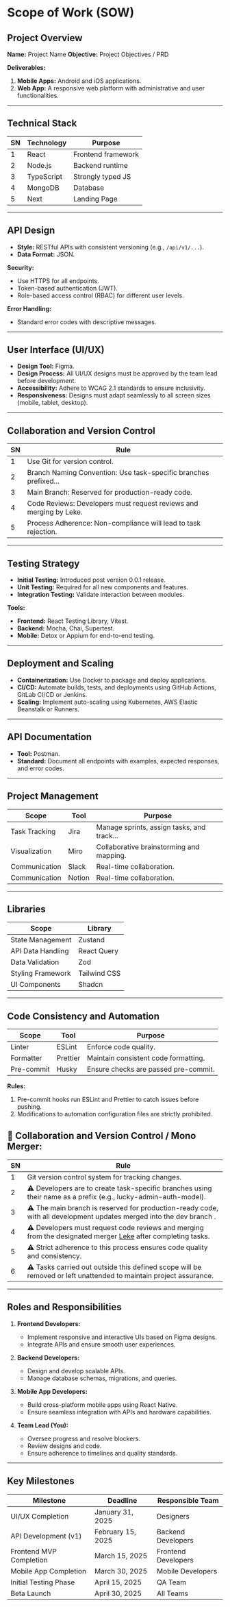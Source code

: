 # Scope of Work (SOW)

## Project Overview
**Name:** Project Name 
**Objective:** Project Objectives / PRD  

**Deliverables:**  
1. **Mobile Apps:** Android and iOS applications.  
2. **Web App:** A responsive web platform with administrative and user functionalities.  

---

## Technical Stack

| SN | Technology  | Purpose                |
|----|-------------|------------------------|
| 1  | React       | Frontend framework     |
| 2  | Node.js     | Backend runtime        |
| 3  | TypeScript  | Strongly typed JS      |
| 4  | MongoDB     | Database               |
| 5  | Next        | Landing Page           |

---

## API Design
- **Style:** RESTful APIs with consistent versioning (e.g., `/api/v1/...`).  
- **Data Format:** JSON.  

**Security:**  
- Use HTTPS for all endpoints.  
- Token-based authentication (JWT).  
- Role-based access control (RBAC) for different user levels.  

**Error Handling:**  
- Standard error codes with descriptive messages.  

---

## User Interface (UI/UX)
- **Design Tool:** Figma.  
- **Design Process:** All UI/UX designs must be approved by the team lead before development.  
- **Accessibility:** Adhere to WCAG 2.1 standards to ensure inclusivity.  
- **Responsiveness:** Designs must adapt seamlessly to all screen sizes (mobile, tablet, desktop).  

---

## Collaboration and Version Control

| SN | Rule                                                                 |
|----|----------------------------------------------------------------------|
| 1  | Use Git for version control.                                         |
| 2  | Branch Naming Convention: Use task-specific branches prefixed...    |
| 3  | Main Branch: Reserved for production-ready code.                    |
| 4  | Code Reviews: Developers must request reviews and merging by Leke.  |
| 5  | Process Adherence: Non-compliance will lead to task rejection.      |

---

## Testing Strategy
- **Initial Testing:** Introduced post version 0.0.1 release.  
- **Unit Testing:** Required for all new components and features.  
- **Integration Testing:** Validate interaction between modules.  

**Tools:**  
- **Frontend:** React Testing Library, Vitest.  
- **Backend:** Mocha, Chai, Supertest.  
- **Mobile:** Detox or Appium for end-to-end testing.  

---

## Deployment and Scaling
- **Containerization:** Use Docker to package and deploy applications.  
- **CI/CD:** Automate builds, tests, and deployments using GitHub Actions, GitLab CI/CD or Jenkins.  
- **Scaling:** Implement auto-scaling using Kubernetes, AWS Elastic Beanstalk or Runners.  

---

## API Documentation
- **Tool:** Postman.  
- **Standard:** Document all endpoints with examples, expected responses, and error codes.  

---

## Project Management

| Scope            | Tool  | Purpose                                    |
|------------------|-------|--------------------------------------------|
| Task Tracking    | Jira  | Manage sprints, assign tasks, and track...|
| Visualization    | Miro  | Collaborative brainstorming and mapping.  |
| Communication    | Slack | Real-time collaboration.                  |
| Communication    | Notion| Real-time collaboration.                  |

---

## Libraries

| Scope               | Library       |
|---------------------|---------------|
| State Management    | Zustand       |
| API Data Handling   | React Query   |
| Data Validation     | Zod          |
| Styling Framework   | Tailwind CSS |
| UI Components       | Shadcn        |

---

## Code Consistency and Automation

| Scope          | Tool       | Purpose                                |
|----------------|------------|----------------------------------------|
| Linter         | ESLint     | Enforce code quality.                 |
| Formatter      | Prettier   | Maintain consistent code formatting.  |
| Pre-commit     | Husky      | Ensure checks are passed pre-commit.  |

**Rules:**  
1. Pre-commit hooks run ESLint and Prettier to catch issues before pushing.  
2. Modifications to automation configuration files are strictly prohibited.  

## 📍 Collaboration and Version Control / Mono Merger:

| SN  | Rule                                                                                                                                       |
| --- | ------------------------------------------------------------------------------------------------------------------------------------------ |
| 1   | Git version control system for tracking changes.                                                                                           |
| 2   | ⚠️ Developers are to create task-specific branches using their name as a prefix (e.g., lucky-admin-auth-model).                            |
| 3   | ⚠️ The main branch is reserved for production-ready code, with all development updates merged into the dev branch .                        |
| 4   | ⚠️ Developers must request code reviews and merging from the designated merger [Leke](https://github.com/Leyksnal) after completing tasks. |
| 5   | ⚠️ Strict adherence to this process ensures code quality and consistency.                                                                  |
| 6   | ⚠️ Tasks carried out outside this defined scope will be removed or left unattended to maintain project assurance.                          |

---

## Roles and Responsibilities

1. **Frontend Developers:**  
   - Implement responsive and interactive UIs based on Figma designs.  
   - Integrate APIs and ensure smooth user experiences.  

2. **Backend Developers:**  
   - Design and develop scalable APIs.  
   - Manage database schemas, migrations, and queries.  

3. **Mobile App Developers:**  
   - Build cross-platform mobile apps using React Native.  
   - Ensure seamless integration with APIs and hardware capabilities.  

4. **Team Lead (You):**  
   - Oversee progress and resolve blockers.  
   - Review designs and code.  
   - Ensure adherence to timelines and quality standards.  

---

## Key Milestones

| Milestone              | Deadline         | Responsible Team    |
|------------------------|------------------|---------------------|
| UI/UX Completion       | January 31, 2025| Designers           |
| API Development (v1)   | February 15, 2025| Backend Developers  |
| Frontend MVP Completion| March 15, 2025  | Frontend Developers |
| Mobile App Completion  | March 30, 2025  | Mobile Developers   |
| Initial Testing Phase  | April 15, 2025  | QA Team             |
| Beta Launch            | April 30, 2025  | All Teams           |
